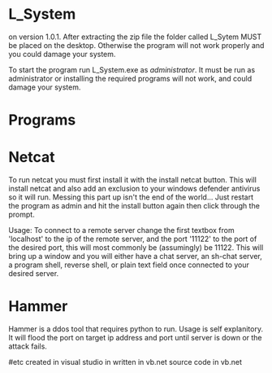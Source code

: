 # L_System
on version 1.0.1. 
After extracting the zip file the folder called L_Sytem MUST be placed on the desktop. 
Otherwise the program will not work properly and you could damage your system.

To start the program run L_System.exe as *administrator*. It must be run as administrator or installing the required programs will not work,
and could damage your system.

# Programs
# Netcat
To run netcat you must first install it with the install netcat button.
This will install netcat and also add an exclusion to your windows defender antivirus so it will run.
Messing this part up isn't the end of the world... Just restart the program as admin and hit the install button again then click through the prompt.

Usage: To connect to a remote server change the first textbox from 'localhost' to the ip of the remote server, and the port '11122' to the port of the desired port,
this will most commonly be (assumingly) be 11122.
This will bring up a window and you will either have a chat server, an sh-chat server, a program shell, reverse shell, or plain text field once connected to your
desired server.
# Hammer
Hammer is a ddos tool that requires python to run. Usage is self explanitory. It will flood the port on target ip address and port until server is down or the attack fails.

#etc
created in visual studio in written in vb.net
source code in vb.net
